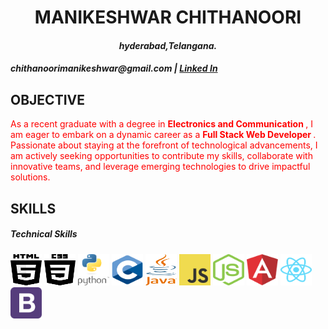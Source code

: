 
<h1><center><strong>MANIKESHWAR CHITHANOORI</strong></center></h1>

<h4><center><em>hyderabad,Telangana.</em></center></h4>
<h4><centre><em>chithanoorimanikeshwar@gmail.com | <a href="https://www.linkedin.com/in/chithanoori-manikeshwar-18911a04d1">Linked In</a></em></centre></h4>

<h2>OBJECTIVE</h2>
<p style="color: red;">
 As a recent graduate with a degree in <strong> Electronics and Communication </strong>, I am eager to embark on a dynamic career as a <strong> Full Stack Web Developer </strong>. Passionate about staying at the forefront of technological advancements, I am actively seeking opportunities to contribute my skills, collaborate with innovative teams, and leverage emerging technologies to drive impactful solutions.<br/>
</p>

<h2>SKILLS</h2>

<h5>Technical Skills</h5>
<p>
 <img src="./logo/html5-2.svg" alt="Hypertext markup" width="50" height="50"/>
 <img src="./logo/css3-1.svg" alt="css stylings" width="50" height="50"/>
 <img src="./logo/python-4.svg" alt="python programming" width="50" height="50"/>
 <img src="./logo/c-1.svg" alt="c programming" width="50" height="50"/>
 <img src="./logo/java-4.svg" alt="java progrmming" width="50" height="50"/>
 <img src="./logo/logo-javascript.svg" alt="javascript progrmming" width="50" height="50"/>
 <img src="./logo/nodejs-icon.svg" alt="node js programming" width="50" height="50"/>
 <img src="./logo/angular-icon-1.svg" alt="angular framework" width="50" height="50"/>
 <img src="./logo/react-2.svg" alt="react framework" width="50" height="50"/>
 <img src="./logo/bootstrap-4.svg" alt="bootstrap css classes" width="50" height="50"/>
</p>



